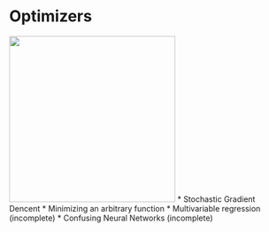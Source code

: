 # Optimizers
<img src="https://github.com/Jaewan-Yun/optimizer-visualization/raw/master/figures/movie12.gif" width=300 heigh=300>
* Stochastic Gradient Dencent
  * Minimizing an arbitrary function
  * Multivariable regression (incomplete)
  * Confusing Neural Networks (incomplete)
